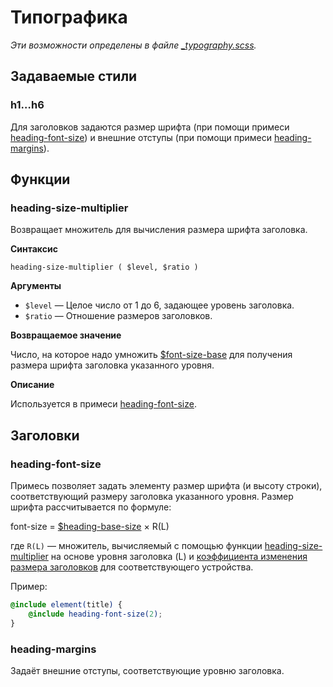 # Типографика

*Эти возможности определены в файле [_typography.scss](../lib/_typography.scss).*

## Задаваемые стили

### h1…h6

Для заголовков задаются размер шрифта (при помощи примеси [heading-font-size](#heading-font-size)) и
внешние отступы (при помощи примеси [heading-margins](#heading-margins)).

## Функции

### heading-size-multiplier

Возвращает множитель для вычисления размера шрифта заголовка.

**Синтаксис**

    heading-size-multiplier ( $level, $ratio )

**Аргументы**

- `$level` — Целое число от 1 до 6, задающее уровень заголовка.
- `$ratio` — Отношение размеров заголовков.

**Возвращаемое значение**

Число, на которое надо умножить [$font-size-base](settings.ru.md#font-size-base) для получения
размера шрифта заголовка указанного уровня.

**Описание**

Используется в примеси [heading-font-size](#heading-font-size).


## Заголовки

### heading-font-size

Примесь позволяет задать элементу размер шрифта (и высоту строки), соответствующий размеру заголовка
указанного уровня. Размер шрифта рассчитывается по формуле:

font-size = [$heading-base-size](settings.ru.md#heading-base-size) × R(L)

где `R(L)` — множитель, вычисляемый с помощью функции
[heading-size-multiplier](#heading-size-multiplier) на основе уровня заголовка (L) и
[коэффициента изменения размера заголовков](settings.ru.md#Коэффициенты-изменения-размера-заголовков)
для соответствующего устройства.

Пример:

```scss
@include element(title) {
    @include heading-font-size(2);
}
```

### heading-margins

Задаёт внешние отступы, соответствующие уровню заголовка.
